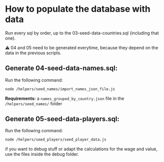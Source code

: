 How to populate the database with data
=======================
Run every sql by order, up to the 03-seed-data-countries.sql (including that one).

⚠️ 04 and 05 need to be generated everytime, because they depend on the data in the previous scripts.

## Generate 04-seed-data-names.sql:
Run the following command:
```bash 
node /helpers/seed_names/import_names_json_file.js
```
**Requirements:** a `names_grouped_by_country.json` file in the `/helpers/seed_names/` folder

## Generate 05-seed-data-players.sql:
Run the following command: 
```bash 
node /helpers/seed_players/seed_player_data.js
```
if you want to debug stuff or adapt the calculations for the wage and value, use the files inside the debug folder.




